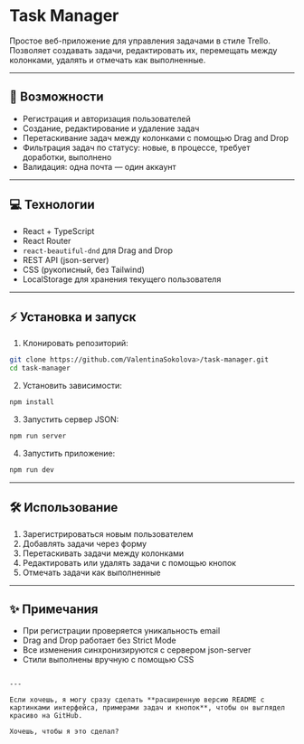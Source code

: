 # Task Manager

Простоe веб-приложение для управления задачами в стиле Trello.  
Позволяет создавать задачи, редактировать их, перемещать между колонками, удалять и отмечать как выполненные.

---

## 🚀 Возможности

- Регистрация и авторизация пользователей
- Создание, редактирование и удаление задач
- Перетаскивание задач между колонками с помощью Drag and Drop
- Фильтрация задач по статусу: новые, в процессе, требует доработки, выполнено
- Валидация: одна почта — один аккаунт

---

## 💻 Технологии

- React + TypeScript
- React Router
- `react-beautiful-dnd` для Drag and Drop
- REST API (json-server)
- CSS (рукописный, без Tailwind)
- LocalStorage для хранения текущего пользователя

---

## ⚡ Установка и запуск

1. Клонировать репозиторий:

```bash
git clone https://github.com/ValentinaSokolova>/task-manager.git
cd task-manager
````

2. Установить зависимости:

```bash
npm install
```

3. Запустить сервер JSON:

```bash
npm run server
```

4. Запустить приложение:

```bash
npm run dev
```

---

## 🛠 Использование

1. Зарегистрироваться новым пользователем
2. Добавлять задачи через форму
3. Перетаскивать задачи между колонками
4. Редактировать или удалять задачи с помощью кнопок
5. Отмечать задачи как выполненные

---

## ✨ Примечания

* При регистрации проверяется уникальность email
* Drag and Drop работает без Strict Mode
* Все изменения синхронизируются с сервером json-server
* Стили выполнены вручную с помощью CSS

```

---

Если хочешь, я могу сразу сделать **расширенную версию README с картинками интерфейса, примерами задач и кнопок**, чтобы он выглядел красиво на GitHub.  

Хочешь, чтобы я это сделал?
```
